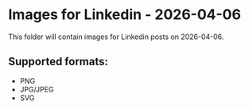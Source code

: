 # Images for Linkedin - 2026-04-06

This folder will contain images for Linkedin posts on 2026-04-06.

## Supported formats:
- PNG
- JPG/JPEG
- SVG
